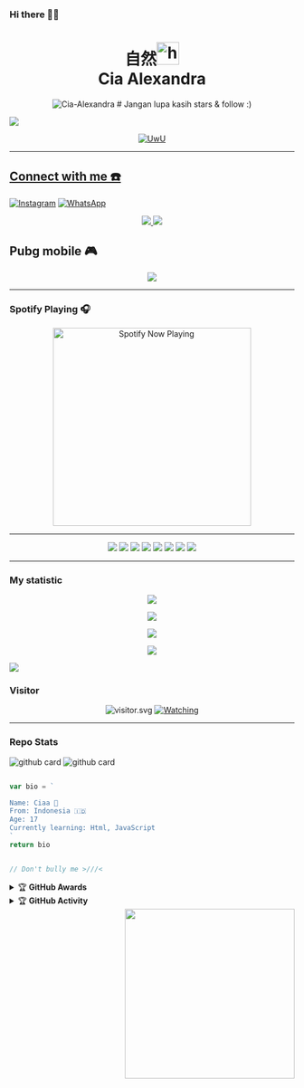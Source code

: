 ### Hi there 👋🏻
<h1 align="center">自然<img src="https://user-images.githubusercontent.com/1303154/88677602-1635ba80-d120-11ea-84d8-d263ba5fc3c0.gif" width="40px" alt="hi"><br>Cia Alexandra</h1>

<p align="center">
<img src="https://files.catbox.moe/reft4b.jpg" alt="Cia-Alexandra"
</p>
# Jangan lupa kasih stars & follow :)

<a href="//youtube.com/c/mrbeast"><a href="//youtube.com/c/AmmarBN"><img align="center" src="https://cardivo.vercel.app/api?name=Alam🌱&description=Halo,%20I%27m%20Alam🌱 Burhanuddin Nafis%20dan%20saya%20masih%20programer%20pemula%20Nice%20to%20meet%20you%20%F0%9F%91%8B&image=https://avatars.githubusercontent.com/Decodechiaa&usqp=CAU&backgroundColor=%23ecf0f1&youtube=ZEROBOT&github=Decodechiaa&pattern=ticTacToe&colorPattern=%23eaeaea&site=webraku.xyz"/></a>
</p>

<p align="center">
  <a href="https://github.com/Decodechiaa"><img src="http://readme-typing-svg.herokuapp.com?color=FF1493&center=true&vCenter=true&multiline=false&lines=Hi!+im+cia+alexandra(*´∨`*);currently+Learning+HTML+And+JavaScript;Don't+bully+me+im+still+noob>//<" alt="UwU">
</p>

---------

## Connect with me ☎️
[![Instagram](https://img.shields.io/badge/Instagram-ff63f0?style=for-the-badge&logo=instagram&logoColor=white)](https://instagram.com/jokowidodo)
 [![WhatsApp](https://img.shields.io/badge/WhatsApp-25D366?style=for-the-badge&logo=whatsapp&logoColor=white)](https://wa.me/6289678050502)
<p align="center">
 <a name=zeeoneofc&label=VIEWS&style=flat-square&color=orange" />
  <a href="https://github.com/Decodechiaa"><img src="https://img.shields.io/badge/-GitHub-black?style=flat-square&logo=github" /> 
 <a href="https://youtube.com/channel/UC2_TYQjXx5yvvXvPEW849mw"><img src="https://img.shields.io/badge/YouTube-mrbeast-ff0000?style=for-the-badge&logo=youtube&logoColor=ff0000&link=https://youtu.be/DfgBY51sHZA" /></a>
  <a name=rizkyrahma&label=VIEWS&style=flat-square&color=orange" />
</p>

## Pubg mobile 🎮
<p align="center">
  <img src="https://github.com/Andriiwalker/zeeoneofc/blob/zeeoneofc/2047a1zwq1.gif" />
</p>

---------

### Spotify Playing 🎧

<p align="center">
  <a href="https://open.spotify.com/user/31nuzemgd72h4llo3dnl2pshegeu?si=qHWmVIfBQhy2KyH0dJgQ2Q&utm_source=copy-link" target="_blank"><img src="https://now-playing-on-spotify.vercel.app/api/spotify" alt="Spotify Now Playing" width="350"/></a>
</p>

---------

<p align="center">
  <img src="https://img.shields.io/badge/-JavaScript-black?style=flat-square&logo=javascript" />
  <img src="https://img.shields.io/badge/-Python-black?style=flat-square&logo=python" />
    <img src="https://img.shields.io/badge/-HTML-black?style=flat-square&logo=html5&logoColor=e34f26" />
  <img src="https://img.shields.io/badge/-CSS-black?style=flat-square&logo=css3&logoColor=1572b6" />
<img src="https://img.shields.io/badge/-Java-black?style=flat-square&logo=java" />
<img src="https://img.shields.io/badge/-php-black?style=flat-square&logo=php" />
<img src="https://img.shields.io/badge/-C-black?style=flat-square&logo=c" />
<img src="https://img.shields.io/badge/-GitHub-black?style=flat-square&logo=github" /> <br>

---------

</p>


  ### My statistic

<p align="center">
  <a href="panteg"><img src="https://github-readme-stats.vercel.app/api?username=Decodechiaa&theme=tokyonight&show_icons=true" /></a>
</p>

<p align="center">
  <a href="https://github.com/Decodechiaa"><img src="https://github-readme-streak-stats.herokuapp.com?user=Decodechiaa&theme=tokyonight&hide_border=false&properties=background&border=%239611C5FF" /><a>
</p>
  
<p align="center">
  <a href="https://github.com/Rlxfly"><img src="https://github-readme-stats.vercel.app/api/top-langs?username=Decodechiaa&theme=tokyonight&layout=compact" /></a>
</p>
  
<p align="center">
  <a href="https://github.com/Decodechiaa"><img src="https://github-profile-trophy.vercel.app/?username=Decodechiaa&theme=radical&margin-w=20&no-bg=true&no-frame=false" /><a>
</p>

![](https://github-profile-summary-cards.vercel.app/api/cards/profile-details?username=Decodechiaa&theme=monokai)

<h3 align="left">Visitor</h3>
<p align="center">
<img src="https://count.getloli.com/get/@ZeroChanBot?theme=rule34" alt="visitor.svg">
  <a href="https://komarev.com/ghpvc/?username=Alam-Botz&color=blue&style=flat-square&label=Profile+Views"><img title="Watching" src="https://komarev.com/ghpvc/?username=Alam-Botz&color=blue&style=flat-square&label=Profile+View"></a>
</p>    

---------

### Repo Stats 

![github card](https://github-readme-stats.vercel.app/api/pin/?username=rizkyrahma&repo=ALAMBOTZMD&theme=dark)
![github card](https://github-readme-stats.vercel.app/api/pin/?username=rizkyrahma&repo=Lord-BOT&theme=dark)

```js

var bio = `

Name: Ciaa 🌱
From: Indonesia 🇮🇩
Age: 17
Currently learning: Html, JavaScript
`
return bio


// Don't bully me >///<

```
</p>
<details>
    <summary>&#127942 <b>GitHub Awards</b></summary><br/>

![Github Trophy](https://github-profile-trophy.vercel.app/?username=Decodechiaa)

</details>

<details>
    <summary>&#127942 <b>GitHub Activity</b></summary><br/>

![Metrics](https://metrics.lecoq.io/Alam-Botz?template=classic&repositories.forks=true&languages=1&languages.colors=github&languages.threshold=0%25&config.timezone=Asia%2FMakassar)### Hi there 👋🏻
<h1 align="center">自然<img src="https://user-images.githubusercontent.com/1303154/88677602-1635ba80-d120-11ea-84d8-d263ba5fc3c0.gif" width="40px" alt="hi"><br>Cia Alexandra</h1>

<p align="center">
<img src="https://files.catbox.moe/reft4b.jpg" alt="Cia-Alexandra"
</p>
# Jangan lupa kasih stars & follow :)

<a href="//youtube.com/c/mrbeast"><a href="//youtube.com/c/AmmarBN"><img align="center" src="https://cardivo.vercel.app/api?name=Alam🌱&description=Halo,%20I%27m%20Alam🌱 Burhanuddin Nafis%20dan%20saya%20masih%20programer%20pemula%20Nice%20to%20meet%20you%20%F0%9F%91%8B&image=https://avatars.githubusercontent.com/Decodechiaa&usqp=CAU&backgroundColor=%23ecf0f1&youtube=ZEROBOT&github=Decodechiaa&pattern=ticTacToe&colorPattern=%23eaeaea&site=webraku.xyz"/></a>
</p>

<p align="center">
  <a href="https://github.com/Decodechiaa"><img src="http://readme-typing-svg.herokuapp.com?color=00FF00&center=true&vCenter=true&multiline=false&lines=Hi!+im+cia+Adison😼;currently+Learning+HTML+And+JavaScript;Don't+bully+me+im+still+noob>//<" alt="UwU">
</p>

---------

## Connect with me ☎️
[![Instagram](https://img.shields.io/badge/Instagram-ff63f0?style=for-the-badge&logo=instagram&logoColor=white)](https://instagram.com/jokowidodo)
 [![WhatsApp](https://img.shields.io/badge/WhatsApp-25D366?style=for-the-badge&logo=whatsapp&logoColor=white)](https://wa.me/6289678050502)
<p align="center">
 <a name=zeeoneofc&label=VIEWS&style=flat-square&color=orange" />
  <a href="https://github.com/rizkyrahma"><img src="https://img.shields.io/badge/-GitHub-black?style=flat-square&logo=github" /> 
 <a href="https://youtube.com/channel/UC2_TYQjXx5yvvXvPEW849mw"><img src="https://img.shields.io/badge/YouTube-mrbeast-ff0000?style=for-the-badge&logo=youtube&logoColor=ff0000&link=https://youtu.be/DfgBY51sHZA" /></a>
  <a name=rizkyrahma&label=VIEWS&style=flat-square&color=orange" />
</p>

## Pubg mobile 🎮
<p align="center">
  <img src="https://github.com/Andriiwalker/zeeoneofc/blob/zeeoneofc/2047a1zwq1.gif" />
</p>

---------

### Spotify Playing 🎧

<p align="center">
  <a href="https://open.spotify.com/user/31nuzemgd72h4llo3dnl2pshegeu?si=qHWmVIfBQhy2KyH0dJgQ2Q&utm_source=copy-link" target="_blank"><img src="https://now-playing-on-spotify.vercel.app/api/spotify" alt="Spotify Now Playing" width="350"/></a>
</p>

---------

<p align="center">
  <img src="https://img.shields.io/badge/-JavaScript-black?style=flat-square&logo=javascript" />
  <img src="https://img.shields.io/badge/-Python-black?style=flat-square&logo=python" />
    <img src="https://img.shields.io/badge/-HTML-black?style=flat-square&logo=html5&logoColor=e34f26" />
  <img src="https://img.shields.io/badge/-CSS-black?style=flat-square&logo=css3&logoColor=1572b6" />
<img src="https://img.shields.io/badge/-Java-black?style=flat-square&logo=java" />
<img src="https://img.shields.io/badge/-php-black?style=flat-square&logo=php" />
<img src="https://img.shields.io/badge/-C-black?style=flat-square&logo=c" />
<img src="https://img.shields.io/badge/-GitHub-black?style=flat-square&logo=github" /> <br>

---------

</p>


  ### My statistic

<p align="center">
  <a href="panteg"><img src="https://github-readme-stats.vercel.app/api?username=Decodechiaa&theme=tokyonight&show_icons=true" /></a>
</p>

<p align="center">
  <a href="https://github.com/Decodechiaa"><img src="https://github-readme-streak-stats.herokuapp.com?user=Decodechiaa&theme=tokyonight&hide_border=false&properties=background&border=%239611C5FF" /><a>
</p>
  
<p align="center">
  <a href="https://github.com/Rlxfly"><img src="https://github-readme-stats.vercel.app/api/top-langs?username=Decodechiaa&theme=tokyonight&layout=compact" /></a>
</p>
  
<p align="center">
  <a href="https://github.com/Decodechiaa"><img src="https://github-profile-trophy.vercel.app/?username=Decodechiaa&theme=radical&margin-w=20&no-bg=true&no-frame=false" /><a>
</p>

![](https://github-profile-summary-cards.vercel.app/api/cards/profile-details?username=Decodechiaa&theme=monokai)

<h3 align="left">Visitor</h3>
<p align="center">
<img src="https://count.getloli.com/get/@ZeroChanBot?theme=rule34" alt="visitor.svg">
  <a href="https://komarev.com/ghpvc/?username=Alam-Botz&color=blue&style=flat-square&label=Profile+Views"><img title="Watching" src="https://komarev.com/ghpvc/?username=Alam-Botz&color=blue&style=flat-square&label=Profile+View"></a>
</p>    

---------

### Repo Stats 

![github card](https://github-readme-stats.vercel.app/api/pin/?username=rizkyrahma&repo=ALAMBOTZMD&theme=dark)
![github card](https://github-readme-stats.vercel.app/api/pin/?username=rizkyrahma&repo=Lord-BOT&theme=dark)

```js

var bio = `

Name: Ciaa 🌱
From: Indonesia 🇮🇩
Age: 17
Currently learning: Html, JavaScript
`
return bio


// Don't bully me >///<

```
</p>
<details>
    <summary>&#127942 <b>GitHub Awards</b></summary><br/>

![Github Trophy](https://github-profile-trophy.vercel.app/?username=Decodechiaa)

</details>

<details>
    <summary>&#127942 <b>GitHub Activity</b></summary><br/>

![Metrics](https://metrics.lecoq.io/Alam-Botz?template=classic&repositories.forks=true&languages=1&languages.colors=github&languages.threshold=0%25&config.timezone=Asia%2FMakassar)

</details> 
<img align="right" width="300" src="https://i.imgur.com/ugWb6BU.gif" />


</details> 
<img align="right" width="300" src="https://i.imgur.com/ugWb6BU.gif" />
